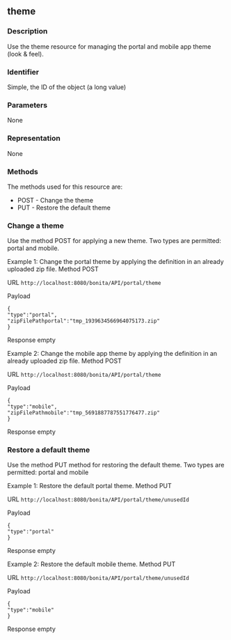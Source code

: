 ## theme

### Description

Use the theme resource for managing the portal and mobile app theme (look & feel).

### Identifier

Simple, the ID of the object (a long value)

### Parameters

None

### Representation

None

### Methods

The methods used for this resource are:

* POST - Change the theme
* PUT - Restore the default theme

### Change a theme

Use the method POST for applying a new theme. Two types are permitted: portal and mobile.

Example 1: Change the portal theme by applying the definition in an already uploaded zip file.
Method
POST

URL
`http://localhost:8080/bonita/API/portal/theme`

Payload

    {
    "type":"portal",
    "zipFilePathportal":"tmp_1939634566964075173.zip"
    }

Response
empty

Example 2: Change the mobile app theme by applying the definition in an already uploaded zip file.
Method
POST

URL
`http://localhost:8080/bonita/API/portal/theme`

Payload

    {
    "type":"mobile",
    "zipFilePathmobile":"tmp_5691887787551776477.zip"
    }

Response
empty

### Restore a default theme

Use the method PUT method for restoring the default theme. Two types are permitted: portal and mobile

Example 1: Restore the default portal theme.
Method
PUT

URL
`http://localhost:8080/bonita/API/portal/theme/unusedId`

Payload

    {
    "type":"portal"
    }

Response
empty

Example 2: Restore the default mobile theme.
Method
PUT

URL
`http://localhost:8080/bonita/API/portal/theme/unusedId`

Payload

    {
    "type":"mobile"
    }

Response
empty